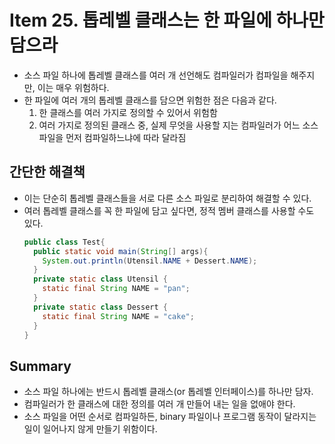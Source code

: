 # Item 25. 톱레벨 클래스는 한 파일에 하나만 담으라
- 소스 파일 하나에 톱레벨 클래스를 여러 개 선언해도 컴파일러가 컴파일을 해주지만, 이는 매우 위험하다.
- 한 파일에 여러 개의 톱레벨 클래스를 담으면 위험한 점은 다음과 같다.
  1. 한 클래스를 여러 가지로 정의할 수 있어서 위험함
  2. 여러 가지로 정의된 클래스 중, 실제 무엇을 사용할 지는 컴파일러가 어느 소스 파일을 먼저 컴파일하느냐에 따라 달라짐


## 간단한 해결책
- 이는 단순히 톱레벨 클래스들을 서로 다른 소스 파일로 분리하여 해결할 수 있다.
- 여러 톱레벨 클래스를 꼭 한 파일에 담고 싶다면, 정적 멤버 클래스를 사용할 수도 있다.
    ```java
  public class Test{
      public static void main(String[] args){
        System.out.println(Utensil.NAME + Dessert.NAME);
      }
      private static class Utensil {
        static final String NAME = "pan";
      }
      private static class Dessert {
        static final String NAME = "cake";
      }
  }
  ```

## Summary
- 소스 파일 하나에는 반드시 톱레벨 클래스(or 톱레벨 인터페이스)를 하나만 담자.
- 컴파일러가 한 클래스에 대한 정의를 여러 개 만들어 내는 일을 없애야 한다.
- 소스 파일을 어떤 순서로 컴파일하든, binary 파일이나 프로그램 동작이 달라지는 일이 일어나지 않게 만들기 위함이다.